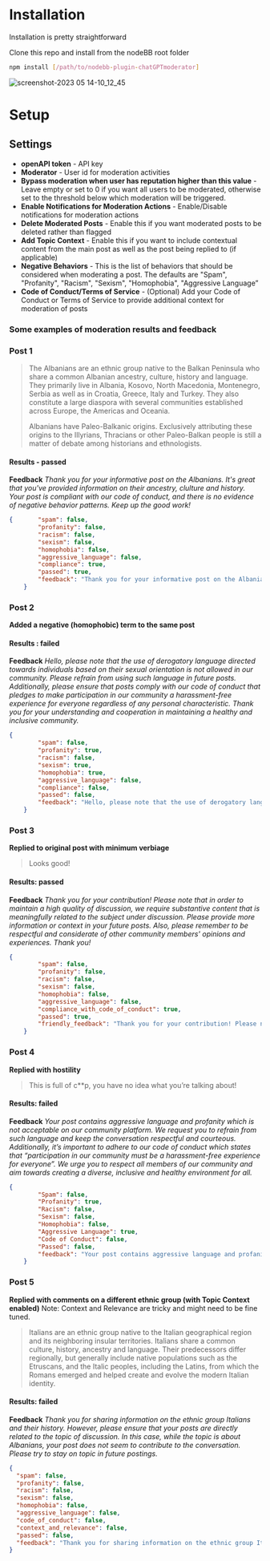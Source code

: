 # Installation

Installation is pretty straightforward

Clone this repo and install from the nodeBB root folder 

```bash
npm install [/path/to/nodebb-plugin-chatGPTmoderator]
```
![screenshot-2023 05 14-10_12_45](https://github.com/razb/nodebb-plugin-chatGPT-moderator/assets/505171/56eff8ba-15e8-4ca5-b2c9-dd5b71c93d71)
# Setup



## Settings

- **openAPI token** - API key
- **Moderator** - User  id for moderation activities
- **Bypass moderation when user has reputation higher than this value** - Leave empty or set to 0 if you want all users to be moderated, otherwise set to the threshold below which moderation will be triggered.
- **Enable Notifications for Moderation Actions** - Enable/Disable notifications for moderation actions
- **Delete Moderated Posts** - Enable this if you want moderated posts to be deleted rather than flagged
- **Add Topic Context** - Enable this if you want to include contextual content from the main post as well as the post being replied to (if applicable)
- **Negative Behaviors** - This is the list of behaviors that should be considered when moderating a post. The defaults are "Spam", "Profanity", "Racism", "Sexism", "Homophobia", "Aggressive Language”
- **Code of Conduct/Terms of Service** - (Optional)  Add your Code of Conduct or Terms of Service to provide additional context for moderation of posts

### Some examples of moderation results and feedback

### Post 1

> The Albanians are an ethnic group native to the Balkan Peninsula who share a common Albanian ancestry, culture, history and language. They primarily live in Albania, Kosovo, North Macedonia, Montenegro, Serbia as well as in Croatia, Greece, Italy and Turkey. They also constitute a large diaspora with several communities established across Europe, the Americas and Oceania.
> 
> 
> Albanians have Paleo-Balkanic origins. Exclusively attributing these origins to the Illyrians, Thracians or other Paleo-Balkan people is still a matter of debate among historians and ethnologists.
> 

#### Results - passed
**Feedback**
*Thank you for your informative post on the Albanians. It's great that you've provided information on their ancestry, clulture and history. Your post is compliant with our code of conduct, and there is no evidence of negative behavior patterns. Keep up the good work!*

```json
{       "spam": false,
        "profanity": false,
        "racism": false,
        "sexism": false,
        "homophobia": false,
        "aggressive_language": false,
        "compliance": true,
        "passed": true,
        "feedback": "Thank you for your informative post on the Albanians. It's great that you've provided information on their ancestry, clulture and history. Your post is compliant with our code of conduct, and there is no evidence of negative behavior patterns. Keep up the good work!"
    }
```

### Post 2

**Added a negative (homophobic) term to the same post**

#### Results : failed
**Feedback**
*Hello, please note that the use of derogatory language directed towards individuals based on their sexual orientation is not allowed in our community. Please refrain from using such language in future posts. Additionally, please ensure that posts comply with our code of conduct that pledges to make participation in our community a harassment-free experience for everyone regardless of any personal characteristic. Thank you for your understanding and cooperation in maintaining a healthy and inclusive community.*

```json
{
        "spam": false,
        "profanity": true,
        "racism": false,
        "sexism": true,
        "homophobia": true,
        "aggressive_language": false,
        "compliance": false,
        "passed": false,
        "feedback": "Hello, please note that the use of derogatory language directed towards individuals based on their sexual orientation is not allowed in our community. Please refrain from using such language in future posts. Additionally, please ensure that posts comply with our code of conduct that pledges to make participation in our community a harassment-free experience for everyone regardless of any personal characteristic. Thank you for your understanding and cooperation in maintaining a healthy and inclusive community."
    }
```
### Post 3
**Replied to original post with minimum verbiage**

> Looks good!
> 

#### Results: passed
**Feedback**
*Thank you for your contribution! Please note that in order to maintain a high quality of discussion, we require substantive content that is meaningfully related to the subject under discussion. Please provide more information or context in your future posts. Also, please remember to be respectful and considerate of other community members' opinions and experiences. Thank you!*

```json
{
        "spam": false,
        "profanity": false,
        "racism": false,
        "sexism": false,
        "homophobia": false,
        "aggressive_language": false,
        "compliance_with_code_of_conduct": true,
        "passed": true,
        "friendly_feedback": "Thank you for your contribution! Please note that in order to maintain a high quality of discussion, we require substantive content that is meaningfully related to the subject under discussion. Please provide more information or context in your future posts. Also, please remember to be respectful and considerate of other community members' opinions and experiences. Thank you!"
    }
```

### Post 4
**Replied with hostility**

> This is full of c**p, you have no idea what you’re talking about!
> 

#### Results: failed
**Feedback**
*Your post contains aggressive language and profanity which is not acceptable on our community platform. We request you to refrain from such language and keep the conversation respectful and courteous. Additionally, it’s important to adhere to our code of conduct which states that “participation in our community must be a harassment-free experience for everyone”. We urge you to respect all members of our community and aim towards creating a diverse, inclusive and healthy environment for all.*

```json
{
        "Spam": false,
        "Profanity": true,
        "Racism": false,
        "Sexism": false,
        "Homophobia": false,
        "Aggressive Language": true,
        "Code of Conduct": false,
        "Passed": false,
        "feedback": "Your post contains aggressive language and profanity which is not acceptable on our community platform. We request you to refrain from such language and keep the conversation respectful and courteous. Additionally, it’s important to adhere to our code of conduct which states that “participation in our community must be a harassment-free experience for everyone”. We urge you to respect all members of our community and aim towards creating a diverse, inclusive and healthy environment for all."
    }
```

### Post 5
**Replied with comments on a different ethnic group (with Topic Context enabled)**
Note: Context and Relevance are tricky and might need to be fine tuned.

> Italians are an ethnic group native to the Italian geographical region and its neighboring insular territories. Italians share a common culture, history, ancestry and language. Their predecessors differ regionally, but generally include native populations such as the Etruscans, and the Italic peoples, including the Latins, from which the Romans emerged and helped create and evolve the modern Italian identity.
> 

#### Results: failed
**Feedback**
*Thank you for sharing information on the ethnic group Italians and their history. However, please ensure that your posts are directly related to the topic of discussion. In this case, while the topic is about Albanians, your post does not seem to contribute to the conversation. Please try to stay on topic in future postings.*

```json
{ 
  "spam": false,
  "profanity": false,
  "racism": false,
  "sexism": false,
  "homophobia": false,
  "aggressive_language": false,
  "code_of_conduct": false,
  "context_and_relevance": false,
  "passed": false,
  "feedback": "Thank you for sharing information on the ethnic group Italians and their history. However, please ensure that your posts are directly related to the topic of discussion. In this case, while the topic is about Albanians, your post does not seem to contribute to the conversation. Please try to stay on topic in future postings."
}
```

